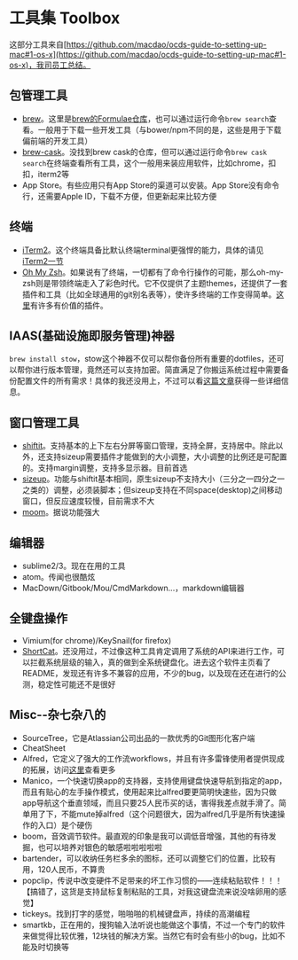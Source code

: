 # 工具集 Toolbox

这部分工具来自[https://github.com/macdao/ocds-guide-to-setting-up-mac#1-os-x](https://github.com/macdao/ocds-guide-to-setting-up-mac#1-os-x)，我司员工总结。


## 包管理工具
* [brew](http://brew.sh/)。这里是[brew的Formulae仓库](http://braumeister.org/browse/a)，也可以通过运行命令`brew search`查看。一般用于下载一些开发工具（与bower/npm不同的是，这些是用于下载偏前端的开发工具）
* [brew-cask](http://caskroom.io/)。没找到brew cask的仓库，但可以通过运行命令`brew cask search`在终端查看所有工具，这个一般用来装应用软件，比如chrome，扣扣，iterm2等
* App Store。有些应用只有App Store的渠道可以安装。App Store没有命令行，还需要Apple ID，下载不方便，但更新起来比较方便


## 终端
* [iTerm2](https://www.iterm2.com/features.html)。这个终端具备比默认终端terminal更强悍的能力，具体的请见[iTerm2一节](./iterm2.md)
* [Oh My Zsh](http://ohmyz.sh/)。如果说有了终端，一切都有了命令行操作的可能，那么oh-my-zsh则是带领终端走入了彩色时代。它不仅提供了主题themes，还提供了一套插件和工具（比如全球通用的git别名表等），使许多终端的工作变得简单。[这里](https://github.com/robbyrussell/oh-my-zsh/wiki/Plugins-Overview)有许多有价值的插件。


## IAAS(基础设施即服务管理)神器
`brew install stow`，stow这个神器不仅可以帮你备份所有重要的dotfiles，还可以帮你进行版本管理，竟然还可以支持加密。简直满足了你搬运系统过程中需要备份配置文件的所有需求！具体的我还没用上，不过可以看[这篇文章](https://github.com/jcouyang/dotfiles)获得一些详细信息。


## 窗口管理工具
* [shiftit](https://github.com/fikovnik/ShiftIt)。支持基本的上下左右分屏等窗口管理，支持全屏，支持居中。除此以外，还支持sizeup需要插件才能做到的大小调整，大小调整的比例还是可配置的。支持margin调整，支持多显示器。目前首选
* [sizeup](https://www.irradiatedsoftware.com/sizeup/)。功能与shiftit基本相同，原生sizeup不支持大小（三分之一四分之一之类的）调整，必须装脚本；但sizeup支持在不同space(desktop)之间移动窗口，但反应速度较慢，目前需求不大
* [moom](https://manytricks.com/moom/)。据说功能强大


## 编辑器
* sublime2/3。现在在用的工具
* atom。传闻也很酷炫
* MacDown/Gitbook/Mou/CmdMarkdown...，markdown编辑器


## 全键盘操作
* Vimium(for chrome)/KeySnail(for firefox)
* [ShortCat](https://shortcatapp.com/)。还没用过，不过像这种工具肯定调用了系统的API来进行工作，可以拦截系统层级的输入，真的做到全系统键盘化。进去这个软件主页看了README，发现还有许多不兼容的应用，不少的bug，以及现在还在进行的公测，稳定性可能还不是很好


## Misc--杂七杂八的
* SourceTree，它是Atlassian公司出品的一款优秀的Git图形化客户端
* CheatSheet
* Alfred，它定义了强大的工作流workflows，并且有许多雷锋使用者提供现成的拓展，访问[这里](http://www.alfredworkflow.com/)查看更多
* Manico，一个快速切换app的支持器，支持使用键盘快速导航到指定的app，而且有贴心的左手操作模式，使用起来比alfred要更简明快速些，因为只做app导航这个垂直领域，而且只要25人民币买的话，害得我差点就手滑了。简单用了下，不能mute掉alfred（这个问题很大，因为alfred几乎是所有快速操作的入口）是个硬伤
* boom，音效调节软件。最直观的印象是我可以调低音增强，其他的有待发掘，也可以培养对银色的敏感啦啦啦啦啦
* bartender，可以收纳任务栏多余的图标，还可以调整它们的位置，比较有用，120人民币，不算贵
* popclip，传说中改变硬件不足带来的坏工作习惯的——连续粘贴软件！！！【搞错了，这货是支持鼠标复制粘贴的工具，对我这键盘流来说没啥卵用的感觉】
* tickeys。找到打字的感觉，啪啪啪的机械键盘声，持续的高潮编程
* smartkb，正在用的，搜狗输入法听说也能做这个事情，不过一个专门的软件来做觉得比较优雅，12块钱的解决方案。当然它有时会有些小的bug，比如不能及时切换等


